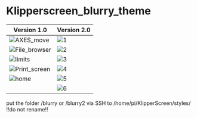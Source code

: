 # Klipperscreen_blurry_theme

| Version 1.0                                                                                                              | Version 2.0                                                                                                       |
| ------------------------------------------------------------------------------------------------------------------------ | ----------------------------------------------------------------------------------------------------------------- |
| ![AXES_move](https://user-images.githubusercontent.com/111509593/231819493-aadc9808-b94f-4984-aed5-f4a70b33175d.png)     | ![1](https://github.com/bumbeng/Klipperscreen_blurry_theme/assets/111509593/d635230e-6f08-4bbf-8366-26be8a0cc99e) |
| ![File_browser](https://user-images.githubusercontent.com/111509593/231819590-8d7c745e-3dad-46f5-8183-8844c70862d4.png)  | ![2](https://github.com/bumbeng/Klipperscreen_blurry_theme/assets/111509593/3858b4c2-0c27-4303-b07f-a686f181884d) |
| ![limits](https://user-images.githubusercontent.com/111509593/231819594-a1200c86-4e0b-4327-a53e-b3df385dffdb.png)        | ![3](https://github.com/bumbeng/Klipperscreen_blurry_theme/assets/111509593/d9fa480f-f19f-4a5b-83fc-d962772eb376) |
| ![Print_screen](https://user-images.githubusercontent.com/111509593/231819600-5b1872aa-bcd9-4d88-8733-aed120cf6de6.png)  | ![4](https://github.com/bumbeng/Klipperscreen_blurry_theme/assets/111509593/2433d9c4-b9ba-4b04-b20c-652a44999758) |
| ![home](https://user-images.githubusercontent.com/111509593/231819592-7ea425a4-bdca-4ab9-ab4f-a1366c923ad9.png)          | ![5](https://github.com/bumbeng/Klipperscreen_blurry_theme/assets/111509593/3db37bcb-1729-46ea-8dbb-4d6069572489) |
|                                                                                                                          | ![6](https://github.com/bumbeng/Klipperscreen_blurry_theme/assets/111509593/d21d4ff0-6985-4826-a491-6009456e737f) |


put the folder /blurry or /blurry2 via SSH to /home/pi/KlipperScreen/styles/  
!!do not rename!!
